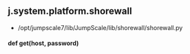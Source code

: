 ## j.system.platform.shorewall

- /opt/jumpscale7/lib/JumpScale/lib/shorewall/shorewall.py

#### def get(host, password) 

